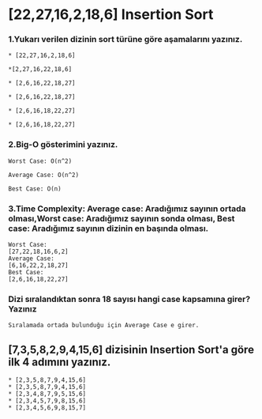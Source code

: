# [22,27,16,2,18,6] Insertion Sort
### 1.Yukarı verilen dizinin sort türüne göre aşamalarını yazınız.

```
* [22,27,16,2,18,6]

*[2,27,16,22,18,6]

* [2,6,16,22,18,27]

* [2,6,16,22,18,27]

* [2,6,16,18,22,27]

* [2,6,16,18,22,27]
```

### 2.Big-O gösterimini yazınız.

```
Worst Case: O(n^2)

Average Case: O(n^2)

Best Case: O(n)
```

### 3.Time Complexity: Average case: Aradığımız sayının ortada olması,Worst case: Aradığımız sayının sonda olması, Best case: Aradığımız sayının dizinin en başında olması.

```
Worst Case:
[27,22,18,16,6,2]
Average Case:
[6,16,22,2,18,27]
Best Case:
[2,6,16,18,22,27]
```

### Dizi sıralandıktan sonra 18 sayısı hangi case kapsamına girer? Yazınız

```
Sıralamada ortada bulunduğu için Average Case e girer.
```

## [7,3,5,8,2,9,4,15,6] dizisinin Insertion Sort'a göre ilk 4 adımını yazınız.
```
* [2,3,5,8,7,9,4,15,6]
* [2,3,5,8,7,9,4,15,6]
* [2,3,4,8,7,9,5,15,6]
* [2,3,4,5,7,9,8,15,6]
* [2,3,4,5,6,9,8,15,7]
```
